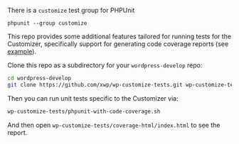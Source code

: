 There is a `customize` test group for PHPUnit

```
phpunit --group customize
```

This repo provides some additional features tailored for running tests for the Customizer,
specifically support for generating code coverage reports (see [example](http://xwp.github.io/wp-customize-tests/)).

Clone this repo as a subdirectory for your `wordpress-develop` repo:

```sh
cd wordpress-develop
git clone https://github.com/xwp/wp-customize-tests.git wp-customize-tests
```

Then you can run unit tests specific to the Customizer via:

```sh
wp-customize-tests/phpunit-with-code-coverage.sh
```

And then open `wp-customize-tests/coverage-html/index.html` to see the report.
